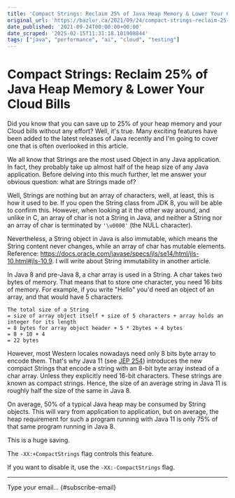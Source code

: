 ```yaml
---
title: 'Compact Strings: Reclaim 25% of Java Heap Memory & Lower Your Cloud Bills'
original_url: 'https://bazlur.ca/2021/09/24/compact-strings-reclaim-25-of-java-heap-memory-lower-your-cloud-bills/'
date_published: '2021-09-24T00:00:00+00:00'
date_scraped: '2025-02-15T11:31:18.101908844'
tags: ["java", "performance", "ai", "cloud", "testing"]
---
```


Compact Strings: Reclaim 25% of Java Heap Memory \& Lower Your Cloud Bills
==========================================================================

Did you know that you can save up to 25% of your heap memory and your Cloud bills without any effort? Well, it's true. Many exciting features have been added to the latest releases of Java recently and I'm going to cover one that is often overlooked in this article.

We all know that Strings are the most used Object in any Java application. In fact, they probably take up almost half of the heap size of any Java application. Before delving into this much further, let me answer your obvious question: what are Strings made of?

Well, Strings are nothing but an array of characters, well, at least, this is how it used to be. If you open the String class from JDK 8, you will be able to confirm this. However, when looking at it the other way around, and unlike in C, an array of char is not a String in Java, and neither a String nor an array of char is terminated by `'\u0000'` (the NULL character).

Nevertheless, a String object in Java is also immutable, which means the String content never changes, while an array of char has mutable elements. Reference: <https://docs.oracle.com/javase/specs/jls/se14/html/jls-10.html#jls-10.9>. I will write about String immutability in another article.

In Java 8 and pre-Java 8, a char array is used in a String. A char takes two bytes of memory. That means that to store one character, you need 16 bits of memory. For example, if you write "Hello" you'd need an object of an array, and that would have 5 characters.

```
The total size of a String 
= size of array object itself + size of 5 characters + array holds an integer for its length 
= 8 bytes for array object header + 5 * 2bytes + 4 bytes 
= 8 + 10 + 4 
= 22 bytes
```

However, most Western locales nowadays need only 8 bits byte array to encode them. That's why Java 11 (see [JEP 254](https://openjdk.java.net/jeps/254)) introduces the new compact Strings that encode a string with an 8-bit byte array instead of a char array. Unless they explicitly need 16-bit characters. These strings are known as compact strings. Hence, the size of an average string in Java 11 is roughly half the size of the same in Java 8.

On average, 50% of a typical Java heap may be consumed by String objects. This will vary from application to application, but on average, the heap requirement for such a program running with Java 11 is only 75% of that same program running in Java 8.

This is a huge saving.

The `-XX:+CompactStrings` flag controls this feature.

If you want to disable it, use the `-XX:-CompactStrings` flag.  

*** ** * ** ***

Type your email... {#subscribe-email}

